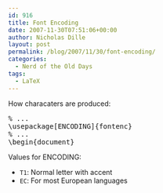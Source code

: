 ```yaml
---
id: 916
title: Font Encoding
date: 2007-11-30T07:51:06+00:00
author: Nicholas Dille
layout: post
permalink: /blog/2007/11/30/font-encoding/
categories:
  - Nerd of the Old Days
tags:
  - LaTeX
---
```

How characaters are produced:

<!--more-->

<pre class="listing">% ...
\usepackage[ENCODING]{fontenc}
% ...
\begin{document}</pre>

Values for ENCODING:

  * <code class="command">T1</code>: Normal letter with accent
  * <code class="command">EC</code>: For most European languages
